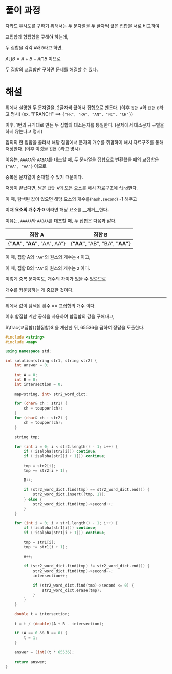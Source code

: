 
# 풀이 과정

자카드 유사도를 구하기 위해서는 두 문자열을 두 글자씩 끊은 집합을 서로 비교하여

교집합과 합집합을 구해야 하는데,

두 집합을 각각 ```A```와 ```B```라고 하면,

$A \bigcup B = A + B - A \bigcap B$ 이므로

두 집합의 교집합만 구하면 문제를 해결할 수 있다.

# 해설

위에서 설명한 두 문자열을, 2글자씩 끊어서 집합으로 만든다. (이후 ```집합 A```와 ```집합 B```라고 명시) (ex. "FRANCH" ==> ```{"FR", "RA", "AN", "NC", "CH"}```)

이후, 1번의 규칙대로 만든 두 집합의 대소문자를 통일한다. (문제에서 대소문자 구별을 하지 않는다고 명시)

임의의 한 집합을 골라서 해당 집합에서 문자의 개수를 취합하여 해시 자료구조를 통해 저장한다. (이후 이것을 ```집합 B```라고 명시)

이유는, ```AAAAA```와 ```AABAA```를 대조할 때, 두 문자열을 집합으로 변환했을 때의 교집합은 ```{"AA", "AA"}``` 이므로

중복된 문자열이 존재할 수 있기 때문이다.

저장이 끝났다면, 남은 ```집합 A```의 모든 요소를 해시 자료구조에 ```find```한다.

이 때, 탐색된 값이 있으면 해당 요소의 개수를(```hash.second```) -1 해주고

이때 __요소의 개수가 0__ 이라면 해당 요소를 __제거__한다.

이유는, ```AAAAA```와 ```AABAA```를 대조할 때, 두 집합은 다음과 같다.

|집합 A|집합 B|
|----------|----------|
|{__"AA"__, __"AA"__, "AA", AA"}|{__"AA"__, "AB", "BA", __"AA"__}|

이 때, 집합 A의 ```"AA"```의 원소의 개수는 ```4``` 이고,

이 때, 집합 B의 ```"AA"```의 원소의 개수는 ```2``` 이다.

이렇게 중복 문자여도, 개수의 차이가 있을 수 있으므로

개수를 카운팅하는 게 중요한 것이다.

---------------------------------------

위에서 값이 탐색된 횟수 == 교집합의 개수 이다.

이후 합집합 계산 공식을 사용하여 합집합의 값을 구해내고,

$\frac{교집합}{합집합}$ 을 계산한 뒤, 65536을 곱하여 정답을 도출한다.

```cpp
#include <string>
#include <map>

using namespace std;

int solution(string str1, string str2) {
    int answer = 0;
    
    int A = 0;
    int B = 0;
    int intersection = 0;
    
    map<string, int> str2_word_dict;
    
    for (char& ch : str1) {
        ch = toupper(ch);
    }
    for (char& ch : str2) {
        ch = toupper(ch);
    }
    
    string tmp;
    
    for (int i = 0; i < str2.length() - 1; i++) {
        if (!isalpha(str2[i])) continue;
        if (!isalpha(str2[i + 1])) continue;
        
        tmp = str2[i];
        tmp += str2[i + 1];
        
        B++;
        
        if (str2_word_dict.find(tmp) == str2_word_dict.end()) {
            str2_word_dict.insert({tmp, 1});
        } else {
            str2_word_dict.find(tmp)->second++;
        }
    }
    
    for (int i = 0; i < str1.length() - 1; i++) {
        if (!isalpha(str1[i])) continue;
        if (!isalpha(str1[i + 1])) continue;
        
        tmp = str1[i];
        tmp += str1[i + 1];
        
        A++;
        
        if (str2_word_dict.find(tmp) != str2_word_dict.end()) {
            str2_word_dict.find(tmp)->second--;
            intersection++;
            
            if (str2_word_dict.find(tmp)->second <= 0) {
                str2_word_dict.erase(tmp);
            }
        }
    }
    
    double t = intersection;
    
    t = t / (double)(A + B - intersection);
    
    if (A == 0 && B == 0) {
        t = 1;
    }
    
    answer = (int)(t * 65536);
    
    return answer;
}
```
